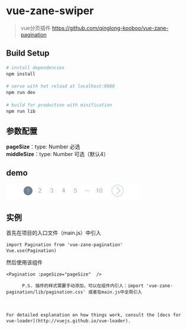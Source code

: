 # vue-zane-swiper

> vue分页插件 https://github.com/qinglong-kooboo/vue-zane-pagination
 
## Build Setup

``` bash
# install dependencies
npm install

# serve with hot reload at localhost:8080
npm run dev

# build for production with minification
npm run lib
```

## 参数配置
**pageSize**：type: Number 必选<br>
**middleSize**：type: Number 可选（默认4）<br>

## demo
![](https://github.com/qinglong-kooboo/vue-zane-pagination/blob/master/public/img/pagination.gif)

## 实例
首先在项目的入口文件（main.js）中引入
``` 
import Pagination from 'vue-zane-pagination'
Vue.use(Pagination) 
```

然后使用该组件
``` 
<Pagination :pageSize="pageSize"  />
```

``` 
      P.S. 插件的样式需要手动添加，可以在组件内引入：import 'vue-zane-pagination/lib/pagination.css' 或者在main.js中全局引入
```  

``` 


For detailed explanation on how things work, consult the [docs for vue-loader](http://vuejs.github.io/vue-loader).
